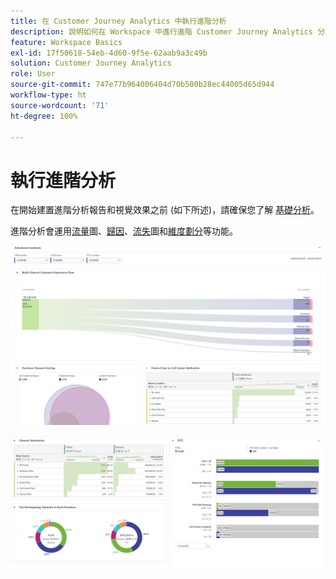 ```yaml
---
title: 在 Customer Journey Analytics 中執行進階分析
description: 說明如何在 Workspace 中進行進階 Customer Journey Analytics 分析。
feature: Workspace Basics
exl-id: 17f50618-54eb-4d60-9f5e-62aab9a3c49b
solution: Customer Journey Analytics
role: User
source-git-commit: 747e77b964006404d70b500b28ec44005d65d944
workflow-type: ht
source-wordcount: '71'
ht-degree: 100%

---
```


# 執行進階分析

在開始建置進階分析報告和視覺效果之前 (如下所述)，請確保您了解 [基礎分析](/help/analysis-workspace/perform-basic-analysis.md)。

進階分析會運用[流量](/help/analysis-workspace/visualizations/c-flow/flow.md)圖、[歸因](/help/analysis-workspace/c-panels/attribution.md)、[流失](/help/analysis-workspace/visualizations/fallout/fallout-flow.md)圖和[維度劃分](/help/components/dimensions/t-breakdown-fa.md)等功能。

![在流量圖中顯示的進階分析。](assets/cja-adv-analysis1.png)

![多個視覺效果範例，例如環形圖、文氏圖和堆疊長條圖。](assets/cja-adv-analysis2.png)
